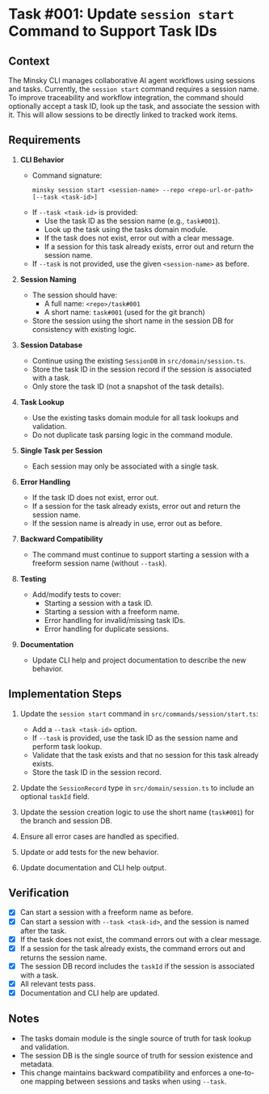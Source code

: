 # Task #001: Update `session start` Command to Support Task IDs

## Context

The Minsky CLI manages collaborative AI agent workflows using sessions and tasks. Currently, the `session start` command requires a session name. To improve traceability and workflow integration, the command should optionally accept a task ID, look up the task, and associate the session with it. This will allow sessions to be directly linked to tracked work items.

## Requirements

1. **CLI Behavior**
   - Command signature:
     ```
     minsky session start <session-name> --repo <repo-url-or-path> [--task <task-id>]
     ```
   - If `--task <task-id>` is provided:
     - Use the task ID as the session name (e.g., `task#001`).
     - Look up the task using the tasks domain module.
     - If the task does not exist, error out with a clear message.
     - If a session for this task already exists, error out and return the session name.
   - If `--task` is not provided, use the given `<session-name>` as before.

2. **Session Naming**
   - The session should have:
     - A full name: `<repo>/task#001`
     - A short name: `task#001` (used for the git branch)
   - Store the session using the short name in the session DB for consistency with existing logic.

3. **Session Database**
   - Continue using the existing `SessionDB` in `src/domain/session.ts`.
   - Store the task ID in the session record if the session is associated with a task.
   - Only store the task ID (not a snapshot of the task details).

4. **Task Lookup**
   - Use the existing tasks domain module for all task lookups and validation.
   - Do not duplicate task parsing logic in the command module.

5. **Single Task per Session**
   - Each session may only be associated with a single task.

6. **Error Handling**
   - If the task ID does not exist, error out.
   - If a session for the task already exists, error out and return the session name.
   - If the session name is already in use, error out as before.

7. **Backward Compatibility**
   - The command must continue to support starting a session with a freeform session name (without `--task`).

8. **Testing**
   - Add/modify tests to cover:
     - Starting a session with a task ID.
     - Starting a session with a freeform name.
     - Error handling for invalid/missing task IDs.
     - Error handling for duplicate sessions.

9. **Documentation**
   - Update CLI help and project documentation to describe the new behavior.

## Implementation Steps

1. Update the `session start` command in `src/commands/session/start.ts`:
   - Add a `--task <task-id>` option.
   - If `--task` is provided, use the task ID as the session name and perform task lookup.
   - Validate that the task exists and that no session for this task already exists.
   - Store the task ID in the session record.

2. Update the `SessionRecord` type in `src/domain/session.ts` to include an optional `taskId` field.

3. Update the session creation logic to use the short name (`task#001`) for the branch and session DB.

4. Ensure all error cases are handled as specified.

5. Update or add tests for the new behavior.

6. Update documentation and CLI help output.

## Verification

- [x] Can start a session with a freeform name as before.
- [x] Can start a session with `--task <task-id>`, and the session is named after the task.
- [x] If the task does not exist, the command errors out with a clear message.
- [x] If a session for the task already exists, the command errors out and returns the session name.
- [x] The session DB record includes the `taskId` if the session is associated with a task.
- [x] All relevant tests pass.
- [x] Documentation and CLI help are updated.

## Notes

- The tasks domain module is the single source of truth for task lookup and validation.
- The session DB is the single source of truth for session existence and metadata.
- This change maintains backward compatibility and enforces a one-to-one mapping between sessions and tasks when using `--task`. 
